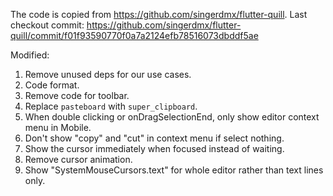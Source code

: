 The code is copied from https://github.com/singerdmx/flutter-quill.
Last checkout commit: https://github.com/singerdmx/flutter-quill/commit/f01f93590770f0a7a2124efb78516073dbddf5ae

Modified:
1. Remove unused deps for our use cases.
2. Code format.
3. Remove code for toolbar.
4. Replace `pasteboard` with `super_clipboard`.
5. When double clicking or onDragSelectionEnd, only show editor context menu in Mobile.
6. Don't show "copy" and "cut" in context menu if select nothing.
7. Show the cursor immediately when focused instead of waiting.
8. Remove cursor animation.
9. Show "SystemMouseCursors.text" for whole editor rather than text lines only.